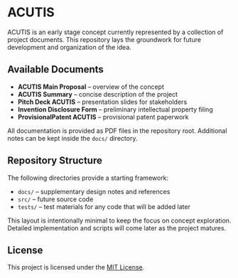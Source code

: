 # ACUTIS

ACUTIS is an early stage concept currently represented by a collection of project documents. This repository lays the groundwork for future development and organization of the idea.

## Available Documents

- **ACUTIS Main Proposal** – overview of the concept
- **ACUTIS Summary** – concise description of the project
- **Pitch Deck ACUTIS** – presentation slides for stakeholders
- **Invention Disclosure Form** – preliminary intellectual property filing
- **ProvisionalPatent ACUTIS** – provisional patent paperwork

All documentation is provided as PDF files in the repository root. Additional notes can be kept inside the `docs/` directory.

## Repository Structure

The following directories provide a starting framework:

- `docs/` – supplementary design notes and references
- `src/` – future source code
- `tests/` – test materials for any code that will be added later

This layout is intentionally minimal to keep the focus on concept exploration. Detailed implementation and scripts will come later as the project matures.

## License

This project is licensed under the [MIT License](LICENSE).
